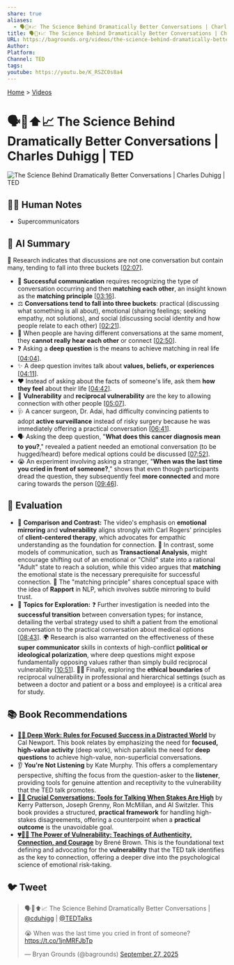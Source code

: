 ```yaml
---
share: true
aliases:
  - 🗣️🧠⬆️📈 The Science Behind Dramatically Better Conversations | Charles Duhigg | TED
title: 🗣️🧠⬆️📈 The Science Behind Dramatically Better Conversations | Charles Duhigg | TED
URL: https://bagrounds.org/videos/the-science-behind-dramatically-better-conversations-charles-duhigg-ted
Author:
Platform:
Channel: TED
tags:
youtube: https://youtu.be/K_RSZC0s8a4
---
```

[Home](../index.md) > [Videos](./index.md)  
# 🗣️🧠⬆️📈 The Science Behind Dramatically Better Conversations | Charles Duhigg | TED  
![The Science Behind Dramatically Better Conversations | Charles Duhigg | TED](https://youtu.be/K_RSZC0s8a4)  
  
## 📝🐒 Human Notes  
- Supercommunicators  
  
## 🤖 AI Summary  
🤯 Research indicates that discussions are not one conversation but contain many, tending to fall into three buckets \[[02:07](http://www.youtube.com/watch?v=K_RSZC0s8a4&t=127)].  
  
* 🤝 **Successful communication** requires recognizing the type of conversation occurring and then **matching each other**, an insight known as the **matching principle** \[[03:16](http://www.youtube.com/watch?v=K_RSZC0s8a4&t=196)].  
* ⚖️ **Conversations tend to fall into three buckets**: practical (discussing what something is all about), emotional (sharing feelings; seeking empathy, not solutions), and social (discussing social identity and how people relate to each other) \[[02:21](http://www.youtube.com/watch?v=K_RSZC0s8a4&t=141)].  
* 🛑 When people are having different conversations at the same moment, they **cannot really hear each other** or connect \[[02:50](http://www.youtube.com/watch?v=K_RSZC0s8a4&t=170)].  
* ❓ Asking a **deep question** is the means to achieve matching in real life \[[04:04](http://www.youtube.com/watch?v=K_RSZC0s8a4&t=244)].  
* ✨ A deep question invites talk about **values, beliefs, or experiences** \[[04:11](http://www.youtube.com/watch?v=K_RSZC0s8a4&t=251)].  
* ❤️ Instead of asking about the facts of someone's life, ask them **how they feel** about their life \[[04:42](http://www.youtube.com/watch?v=K_RSZC0s8a4&t=282)].  
* 🔑 **Vulnerability** and **reciprocal vulnerability** are the key to allowing connection with other people \[[05:07](http://www.youtube.com/watch?v=K_RSZC0s8a4&t=307)].  
* 🩺 A cancer surgeon, Dr. Adai, had difficulty convincing patients to adopt **active surveillance** instead of risky surgery because he was immediately offering a practical conversation \[[06:41](http://www.youtube.com/watch?v=K_RSZC0s8a4&t=401)].  
* 🗣️ Asking the deep question, "**What does this cancer diagnosis mean to you?**," revealed a patient needed an emotional conversation (to be hugged/heard) before medical options could be discussed \[[07:52](http://www.youtube.com/watch?v=K_RSZC0s8a4&t=472)].  
* 😭 An experiment involving asking a stranger, "**When was the last time you cried in front of someone?**," shows that even though participants dread the question, they subsequently feel **more connected** and more caring towards the person \[[09:46](http://www.youtube.com/watch?v=K_RSZC0s8a4&t=586)].  
  
## 🤔 Evaluation  
  
* 🧘 **Comparison and Contrast:** The video's emphasis on **emotional mirroring** and **vulnerability** aligns strongly with Carl Rogers' principles of **client-centered therapy**, which advocates for empathic understanding as the foundation for connection. 🧠 In contrast, some models of communication, such as **Transactional Analysis**, might encourage shifting out of an emotional or "Child" state into a rational "Adult" state to reach a solution, while this video argues that **matching** the emotional state is the necessary prerequisite for successful connection. 🤝 The "matching principle" shares conceptual space with the idea of **Rapport** in NLP, which involves subtle mirroring to build trust.  
* 🧭 **Topics for Exploration:** ❓ Further investigation is needed into the **successful transition** between conversation types; for instance, detailing the verbal strategy used to shift a patient from the emotional conversation to the practical conversation about medical options \[[08:43](http://www.youtube.com/watch?v=K_RSZC0s8a4&t=523)]. 🌍 Research is also warranted on the effectiveness of these **super communicator** skills in contexts of high-conflict **political or ideological polarization**, where deep questions might expose fundamentally opposing values rather than simply build reciprocal vulnerability \[[10:51](http://www.youtube.com/watch?v=K_RSZC0s8a4&t=651)]. 🧑‍⚖️ Finally, exploring the **ethical boundaries** of reciprocal vulnerability in professional and hierarchical settings (such as between a doctor and patient or a boss and employee) is a critical area for study.  
  
## 📚 Book Recommendations  
  
* **[🤿💼 Deep Work: Rules for Focused Success in a Distracted World](../books/deep-work.md)** by Cal Newport. This book relates by emphasizing the need for **focused, high-value activity** (deep work), which parallels the need for **deep questions** to achieve high-value, non-superficial conversations.  
* 👂 **You're Not Listening** by Kate Murphy. This offers a complementary perspective, shifting the focus from the question-asker to the **listener**, providing tools for genuine attention and receptivity to the vulnerability that the TED talk promotes.  
* **[🧰💬 Crucial Conversations: Tools for Talking When Stakes Are High](../books/crucial-conversations-tools-for-talking-when-stakes-are-high.md)** by Kerry Patterson, Joseph Grenny, Ron McMillan, and Al Switzler. This book provides a structured, **practical framework** for handling high-stakes disagreements, offering a counterpoint when a **practical outcome** is the unavoidable goal.  
* **[💔💪🔗 The Power of Vulnerability: Teachings of Authenticity, Connection, and Courage](../books/the-power-of-vulnerability-teachings-of-authenticity-connection-and-courage.md)** by Brené Brown. This is the foundational text defining and advocating for the **vulnerability** that the TED talk identifies as the key to connection, offering a deeper dive into the psychological science of emotional risk-taking.  
  
## 🐦 Tweet  
<blockquote class="twitter-tweet" data-theme="dark"><p lang="en" dir="ltr">🗣️🧠⬆️📈 The Science Behind Dramatically Better Conversations | <a href="https://twitter.com/cduhigg?ref_src=twsrc%5Etfw">@cduhigg</a> | <a href="https://twitter.com/TEDTalks?ref_src=twsrc%5Etfw">@TEDTalks</a><br><br>😭 When was the last time you cried in front of someone?<a href="https://t.co/1jnMRFJbTp">https://t.co/1jnMRFJbTp</a></p>&mdash; Bryan Grounds (@bagrounds) <a href="https://twitter.com/bagrounds/status/1972003119250002349?ref_src=twsrc%5Etfw">September 27, 2025</a></blockquote> <script async src="https://platform.twitter.com/widgets.js" charset="utf-8"></script>